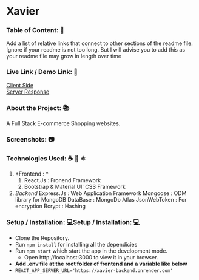 # Xavier

### Table of Content: 📑
Add a list of relative links that connect to other sections of the readme file. Ignore if your readme is not too long. But I will advise you to add this as your readme file may grow in length over time

### Live Link / Demo Link: 🔗
[Client Side](https://xavier-frontend.onrender.com/ "Client Side")
<br/>
[Server Response](https://xavier-backend.onrender.com "Server Response")

### About the Project: 📚
A Full Stack E-commerce Shopping websites.

### Screenshots: 📷


### Technologies Used: ☕️ 🐍 ⚛️
1. *Frontend : *
	1. React.Js : Fronend Framework
	2. Bootstrap & Material UI: CSS Framework 
2.  *Backend*
	Express.Js : Web Application Framework
	Mongoose : ODM library for MongoDB
	DataBase : MongoDb Atlas
	JsonWebToken : For encryption
	Bcrypt : Hashing

### Setup / Installation: 💻Setup / Installation: 💻
- Clone the Repository.
- Run `npm install` for installing all the dependicies
- Run `npm start` which start the app in the development mode.
	- Open http://localhost:3000 to view it in your browser.
- **Add .env file at the root folder of frontend and a variable like below**
- `REACT_APP_SERVER_URL='https://xavier-backend.onrender.com'`

